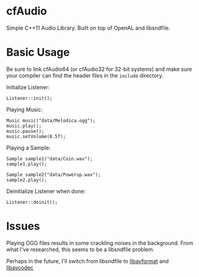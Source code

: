 cfAudio
=======

Simple C++11 Audio Library. Built on top of OpenAL and libsndfile.

Basic Usage
===========

Be sure to link cfAudio64 (or cfAudio32 for 32-bit systems) and make sure your compiler can find the header files in the `include` directory.

Initialize Listener:

    Listener::init();

Playing Music:

    Music music("data/Melodica.ogg");
    music.play();
    music.pause();
    music.setVolume(0.5f);

Playing a Sample:

    Sample sample1("data/Coin.wav");
    sample1.play();

    Sample sample2("data/Powerup.wav");
    sample2.play();

Deinitialize Listener when done:

    Listener::deinit();


Issues
===========

Playing OGG files results in some crackling noises in the background. From what I've researched, this seems to be a libsndfile problem.

Perhaps in the future, I'll switch from libsndfile to [libavformat](https://www.ffmpeg.org/libavformat.html) and [libavcodec](https://www.ffmpeg.org/libavcodec.html)

